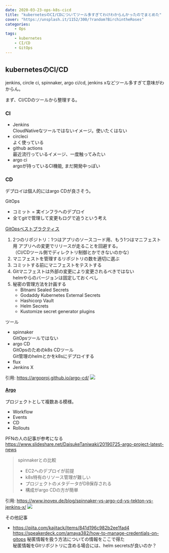 ```yaml
---
date: 2020-03-23-ops-k8s-cicd
title: "kubernetesのCI/CDについてツール多すぎてわけわからんかったのでまとめた"
cover: "https://unsplash.it/1152/300/?random?BirchintheRoses"
categories: 
    - Ops
tags:
    - kubernetes
    - CI/CD
    - GitOps
---
```


## kubernetesのCI/CD

jenkins, circle ci, spinnaker, argo ci/cd, jenkins xなどツール多すぎて意味がわからん。  

まず、CI/CDのツールから整理する。  

### CI


- Jenkins  
  CloudNativeなツールではないイメージ。使いたくはない
- circleci  
  よく使っている
- github actions  
  最近流行っているイメージ、一度触ってみたい
- argo ci  
  argoが持っているCI機能, まだ開発中っぽい

### CD

デプロイは個人的にはargo CDが良さそう。  

GitOps
- コミット = 実インフラへのデプロイ
- 全てgitで管理して変更もログで追うという考え

[GitOpsベストプラクティス](https://blog.cybozu.io/entry/2019/11/21/100000)

1. 2つのリポジトリ：1つはアプリのソースコード用、もう1つはマニフェスト用
  アプリへの変更でリリースが走ることを回避する。  
  （CI/CDツール側でディレクトリ制御とかできないのかな）
1. マニフェストを管理するリポジトリの数を適切に選ぶ
1. コミットする前にマニフェストをテストする  
1. Gitマニフェストは外部の変更により変更されるべきではない  
  helmやらのバージョンは固定しておくべし
1. 秘密の管理方法を計画する  
    - Bitnami Sealed Secrets
    - Godaddy Kubernetes External Secrets
    - Hashicorp Vault
    - Helm Secrets
    - Kustomize secret generator plugins

ツール
- spinnaker  
  GitOpsツールではない  
- argo CD  
  GitOpsのためのk8s CDツール  
  Git管理のhelmとかをk8sにデプロイする
- flux
- Jenkins X  

引用: https://argoproj.github.io/argo-cd/
![](https://argoproj.github.io/argo-cd/assets/argocd_architecture.png)

#### [Argo](https://argoproj.github.io/)

プロジェクトとして複数ある模様。  
- Workflow
- Events
- CD
- Rollouts

PFNの人の記事が参考になる  
https://www.slideshare.net/DaisukeTaniwaki/20190725-argo-project-latest-news

> spinnakerとの比較  
> - EC2へのデプロイが前提
> - k8s特有のリソース管理が難しい
> - プロジェクトのメタデータがDB保存される
> - 構成がargo CDの方が簡単
 
引用: https://www.inovex.de/blog/spinnaker-vs-argo-cd-vs-tekton-vs-jenkins-x/
![](https://www.inovex.de/blog/wp-content/uploads/2019/07/argocd-workflow.png)

その他記事
- https://qiita.com/kajitack/items/841d196c982b2ee1fad4  
    https://speakerdeck.com/amaya382/how-to-manage-credentials-on-gitops
    秘匿情報を扱う方法についての情報をここで得た  
    秘匿情報をGitリポジトリに含める場合には、helm secretsが良いのか？  
